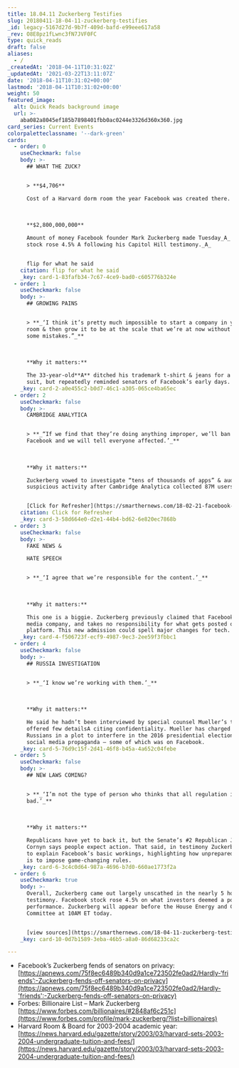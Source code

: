 ```yaml
---
title: 18.04.11 Zuckerberg Testifies
slug: 20180411-18-04-11-zuckerberg-testifies
_id: legacy-5167d27d-9b7f-409d-bafd-e99eee617a58
_rev: O8E8pz1fLwnc3fN7JVF0FC
type: quick_reads
draft: false
aliases:
  - /
_createdAt: '2018-04-11T10:31:02Z'
_updatedAt: '2021-03-22T13:11:07Z'
date: '2018-04-11T10:31:02+00:00'
lastmod: '2018-04-11T10:31:02+00:00'
weight: 50
featured_image:
  alt: Quick Reads background image
  url: >-
    aba082a8045ef185b7898401fbb0ac0244e3326d360x360.jpg
card_series: Current Events
colorpaletteclassname: '--dark-green'
cards:
  - order: 0
    useCheckmark: false
    body: >-
      ## WHAT THE ZUCK?


      > **$4,706**  

      Cost of a Harvard dorm room the year Facebook was created there.  
        
        
        
      **$2,800,000,000**  

      Amount of money Facebook founder Mark Zuckerberg made Tuesday_A_ as the
      stock rose 4.5% A following his Capitol Hill testimony._A_


      flip for what he said
    citation: flip for what he said
    _key: card-1-83fafb34-7c67-4ce9-bad0-c605776b324e
  - order: 1
    useCheckmark: false
    body: >-
      ## GROWING PAINS


      > **_‘I think it’s pretty much impossible to start a company in your dorm
      room & then grow it to be at the scale that we’re at now without making
      some mistakes.”_**  
        
        
        
      **Why it matters:**  

      The 33-year-old**A** ditched his trademark t-shirt & jeans for a navy
      suit, but repeatedly reminded senators of Facebook’s early days.
    _key: card-2-a0e455c2-b0d7-46c1-a305-065ce4ba65ec
  - order: 2
    useCheckmark: false
    body: >-
      CAMBRIDGE ANALYTICA


      > **_“If we find that they’re doing anything improper, we’ll ban them from
      Facebook and we will tell everyone affected.’_**  
        
        
        
      **Why it matters:**  

      Zuckerberg vowed to investigate “tens of thousands of apps” & audit
      suspicious activity after Cambridge Analytica collected 87M users data.


      [Click for Refresher](https://smarthernews.com/18-02-21-facebook-fixes/)
    citation: Click for Refresher
    _key: card-3-58d664e0-d2e1-44b4-bd62-6e820ec7868b
  - order: 3
    useCheckmark: false
    body: >-
      FAKE NEWS &  

      HATE SPEECH


      > **_‘I agree that we’re responsible for the content.’_**  
        
        
        
      **Why it matters:**  

      This one is a biggie. Zuckerberg previously claimed that Facebook is not a
      media company, and takes no responsibility for what gets posted on the
      platform. This new admission could spell major changes for tech.
    _key: card-4-f506723f-ecf9-4987-9ec3-2ee59f3fbbc1
  - order: 4
    useCheckmark: false
    body: >-
      ## RUSSIA INVESTIGATION


      > **_‘I know we’re working with them.’_**  
        
        
        
      **Why it matters:**  

      He said he hadn’t been interviewed by special counsel Mueller’s team, but
      offered few detailsA citing confidentiality. Mueller has charged 13
      Russians in a plot to interfere in the 2016 presidential election through
      social media propaganda – some of which was on Facebook.
    _key: card-5-76d9c15f-2d41-46f8-b45a-4a652c04febe
  - order: 5
    useCheckmark: false
    body: >-
      ## NEW LAWS COMING?


      > **_‘I’m not the type of person who thinks that all regulation is
      bad.’_**  
        
        
        
      **Why it matters:**  

      Republicans have yet to back it, but the Senate’s #2 Republican John
      Cornyn says people expect action. That said, in testimony Zuckerberg had
      to explain Facebook’s basic workings, highlighting how unprepared Congress
      is to impose game-changing rules.
    _key: card-6-3c4c0d64-987a-4696-b7d0-660ae1773f2a
  - order: 6
    useCheckmark: true
    body: >-
      Overall, Zuckerberg came out largely unscathed in the nearly 5 hours of
      testimony. Facebook stock rose 4.5% on what investors deemed a positive
      performance. Zuckerberg will appear before the House Energy and Commerce
      Committee at 10AM ET today.


      [view sources](https://smarthernews.com/18-04-11-zuckerberg-testifies/)
    _key: card-10-0d7b1589-3eba-46b5-a8a0-86d68233ca2c

---
```

* Facebook’s Zuckerberg fends of senators on privacy:  
[https://apnews.com/75f8ec6489b340d9a1ce723502fe0ad2/Hardly-‘friends’:-Zuckerberg-fends-off-senators-on-privacy](https://apnews.com/75f8ec6489b340d9a1ce723502fe0ad2/Hardly-'friends':-Zuckerberg-fends-off-senators-on-privacy)
* Forbes: Billionaire List – Mark Zuckerberg  
[https://www.forbes.com/billionaires/#2848af6c251c](https://www.forbes.com/profile/mark-zuckerberg/?list=billionaires)
* Harvard Room & Board for 2003-2004 academic year:  
[https://news.harvard.edu/gazette/story/2003/03/harvard-sets-2003-2004-undergraduate-tuition-and-fees/](https://news.harvard.edu/gazette/story/2003/03/harvard-sets-2003-2004-undergraduate-tuition-and-fees/)
